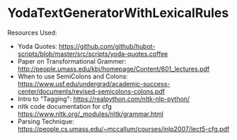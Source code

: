 # YodaTextGeneratorWithLexicalRules

Resources Used:
- Yoda Quotes: https://github.com/github/hubot-scripts/blob/master/src/scripts/yoda-quotes.coffee
- Paper on Transformational Grammer: http://people.umass.edu/kbj/homepage/Content/601_lectures.pdf
- When to use SemiColons and Colons: https://www.usf.edu/undergrad/academic-success-center/documents/revised-semicolons-colons.pdf
- Intro to "Tagging": https://realpython.com/nltk-nlp-python/
- nltk code documentation for cfg https://www.nltk.org/_modules/nltk/grammar.html
- Parsing Technique: https://people.cs.umass.edu/~mccallum/courses/inlp2007/lect5-cfg.pdf